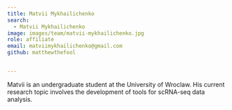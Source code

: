 ```yaml
---
title: Matvii Mykhailichenko
search:
  - Matvii Mykhailichenko
image: images/team/matvii-mykhailichenko.jpg
role: affiliate
email: matviimykhailichenko@gmail.com
github: matthewthefool


---
```

Matvii is an undergraduate student at the University of Wroclaw. His current research topic involves the development of tools for scRNA-seq data analysis.
